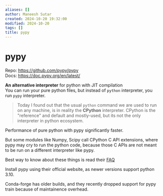 ```yaml
---
aliases: []
author: Maneesh Sutar
created: 2024-10-20 19:32:00
modified: 2024-10-20
tags: []
title: pypy
---
```


# pypy

Repo: https://github.com/pypy/pypy  
Docs: https://doc.pypy.org/en/latest/

**An alternative interpreter** for python with JIT compilation  
You can run your pure python files, but instead of `python` interpreter, you run `pypy` interpreter.

 > 
 > Today I found out that the usual `python` command we are used to run on any machine, is in reality the **CPython** interpreter. CPython is the "reference" and default and mostly-used, but its not the only interpreter in python ecosystem.

Performance of pure python with pypy significantly faster.

But some modules like Numpy, Scipy call CPython C API extensions, where pypy may cry to run the python code, because those C APIs are not meant to be run on a different interpreter like pypy.

Best way to know about these things is read their [FAQ](https://doc.pypy.org/en/latest/faq.html#frequently-asked-questions)

Install pypy using their official website, as newer versions support python 3.10.

Conda-forge has older builds, and they recently dropped support for pypy train because of maintainence overhead.
